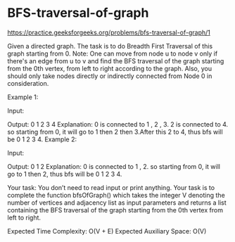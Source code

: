 # BFS-traversal-of-graph
https://practice.geeksforgeeks.org/problems/bfs-traversal-of-graph/1

Given a directed graph. The task is to do Breadth First Traversal of this graph starting from 0.
Note: One can move from node u to node v only if there's an edge from u to v and find the BFS traversal of the graph starting from the 0th vertex, from left to right according to the graph. Also, you should only take nodes directly or indirectly connected from Node 0 in consideration.


Example 1:

Input:

Output: 0 1 2 3 4
Explanation: 
0 is connected to 1 , 2 , 3.
2 is connected to 4.
so starting from 0, it will go to 1 then 2
then 3.After this 2 to 4, thus bfs will be
0 1 2 3 4.
Example 2:

Input:

Output: 0 1 2
Explanation:
0 is connected to 1 , 2.
so starting from 0, it will go to 1 then 2,
thus bfs will be 0 1 2 3 4. 

Your task:
You don’t need to read input or print anything. Your task is to complete the function bfsOfGraph() which takes the integer V denoting the number of vertices and adjacency list as input parameters and returns  a list containing the BFS traversal of the graph starting from the 0th vertex from left to right.


Expected Time Complexity: O(V + E)
Expected Auxiliary Space: O(V)
